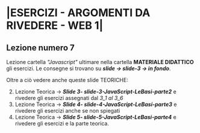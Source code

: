 # |ESERCIZI - ARGOMENTI DA RIVEDERE - WEB 1|


 ## Lezione numero 7

   Lezione cartella *"Javascript"* ultimare nella cartella **MATERIALE DIDATTICO** gli esercizi.
   Le consegne si trovano su ***slide -> slide-3 -> in fondo***.

   Oltre a ciò vedere anche queste slide TEORICHE: 

   2. Lezione Teorica -> ***Slide 3- slide-3-JavaScript-LeBasi-parte2*** e rivedere gli esercizi assegnati dal *3_1 al 3_6*
   3. Lezione Teorica -> ***Slide 4- slide-4-JavaScript-LeBasi-parte3*** e rivedere gli esercizi anche se non spiegati 
   4. Lezione Teorica -> ***Slide 5- slide-5-JavaScript-LeBasi-parte4*** e rivedere gli esercizi e la parte teorica.
